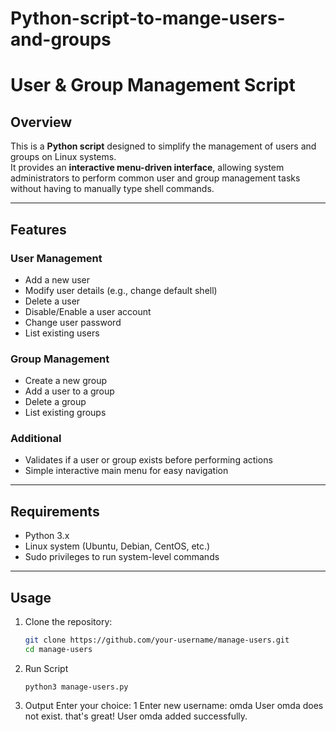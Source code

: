 # Python-script-to-mange-users-and-groups
# User & Group Management Script

## Overview  
This is a **Python script** designed to simplify the management of users and groups on Linux systems.  
It provides an **interactive menu-driven interface**, allowing system administrators to perform common user and group management tasks without having to manually type shell commands.  

---

## Features  
### User Management  
- Add a new user  
- Modify user details (e.g., change default shell)  
- Delete a user  
- Disable/Enable a user account  
- Change user password  
- List existing users  

### Group Management  
- Create a new group  
- Add a user to a group  
- Delete a group  
- List existing groups  

### Additional  
- Validates if a user or group exists before performing actions  
- Simple interactive main menu for easy navigation  



---

## Requirements  
- Python 3.x  
- Linux system (Ubuntu, Debian, CentOS, etc.)  
- Sudo privileges to run system-level commands  

---

## Usage  

1. Clone the repository:  
   ```bash
   git clone https://github.com/your-username/manage-users.git
   cd manage-users
   
2. Run Script  
    ```
    python3 manage-users.py
3. Output
  Enter your choice: 1
  Enter new username: omda
  User omda does not exist. that's great!
  User omda added successfully.
